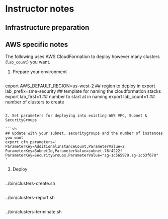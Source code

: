 # Instructor notes

## Infrastructure preparation

## AWS specific notes

The following uses AWS CloudFormation to deploy however many clusters (`lab_count`) you want.

1. Prepare your environment

   ```sh
export AWS_DEFAULT_REGION=us-west-2 ## region to deploy in
export lab_prefix=sme-security      ## template for naming the cloudformation stacks
export lab_first=1                  ## number to start at in naming
export lab_count=1                  ## number of clusters to create
   ```

2. Set parameters for deploying into existing AWS VPC, Subnet & SecurityGroups

   ```sh
## Update with your subnet, securitygroups and the number of instances you want
export cfn_parameters='
ParameterKey=AdditionalInstanceCount,ParameterValue=2
ParameterKey=SubnetId,ParameterValue=subnet-76f4222f
ParameterKey=SecurityGroups,ParameterValue="sg-1c565979,sg-1cb3f678"
'
   ```

3. Deploy

   ```
../bin/clusters-create.sh
   ```

   ```
../bin/clusters-report.sh
   ```

   ```
../bin/clusters-terminate.sh
   ```
